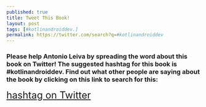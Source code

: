 ```yaml
---
published: true
title: Tweet This Book!
layout: post
tags: [#kotlinandroiddev.]
permalink: https://twitter.com/search?q=#kotlinandroiddev
---
```

<h3><strong>Please help Antonio Leiva by spreading the word about this book on Twitter!
The suggested hashtag for this book is #kotlinandroiddev.
Find out what other people are saying about the book by clicking on this link to search for this:</strong></h3><a href ="https://twitter.com/search?q=#kotlinandroiddev" style="font-size: 25px">hashtag on Twitter</a>